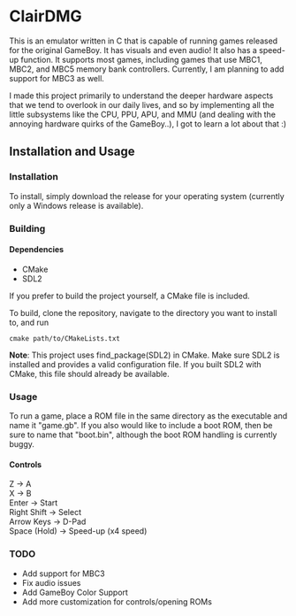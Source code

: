 # ClairDMG
This is an emulator written in C that is capable of running games released for the original GameBoy. It has visuals and even audio! It also has a speed-up function. It supports most games, including games that use MBC1, MBC2, and MBC5 memory bank controllers. Currently, I am planning to add support for MBC3 as well. 

I made this project primarily to understand the deeper hardware aspects that we tend to overlook in our daily lives, and so by implementing all the little subsystems like the CPU, PPU, APU, and MMU (and dealing with the annoying hardware quirks of the GameBoy..), I got to learn a lot about that :)

## Installation and Usage

### Installation
To install, simply download the release for your operating system (currently only a Windows release is available).

### Building
#### Dependencies
* CMake
* SDL2

If you prefer to build the project yourself, a CMake file is included.

To build, clone the repository, navigate to the directory you want to install to, and run
```
cmake path/to/CMakeLists.txt
```

**Note**: This project uses find_package(SDL2) in CMake. Make sure SDL2 is installed and provides a valid configuration file. If you built SDL2 with CMake, this file should already be available.

### Usage
To run a game, place a ROM file in the same directory as the executable and name it "game.gb". If you also would like to include a boot ROM, then be sure to name that "boot.bin", although the boot ROM handling is currently
buggy.

#### Controls
Z -> A\
X -> B\
Enter -> Start\
Right Shift -> Select\
Arrow Keys -> D-Pad\
Space (Hold) -> Speed-up (x4 speed)

### TODO
* Add support for MBC3
* Fix audio issues
* Add GameBoy Color Support
* Add more customization for controls/opening ROMs

